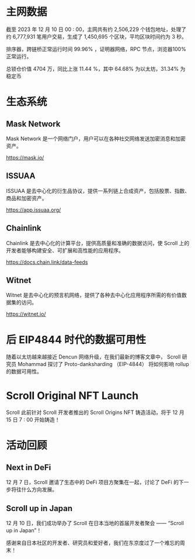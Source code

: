 # 主网数据
截至 2023 年 12 月 10 日 00 : 00，主网共有约  2,506,229  个钱包地址，处理了约  6,777,931 笔用户交易，生成了 1,450,695 个区块，平均区块时间约为 3 秒。

排序器，跨链桥正常运行时间 99.96% ，证明器网络，RPC 节点，浏览器100% 正常运行。


总锁仓价值 4704 万，同比上涨 11.44 %，其中 64.68% 为以太坊，31.34% 为稳定币


# 生态系统

## Mask Network

Mask Network 是一个网络门户，用户可以在各种社交网络发送加密消息和加密资产。

https://mask.io/

## ISSUAA

ISSUAA 是去中心化的衍生品协议，提供一系列链上合成资产，包括股票、指数、商品和加密资产。

https://app.issuaa.org/

## Chainlink

Chainlink 是去中心化的计算平台，提供高质量和准确的数据访问，使 Scroll 上的开发者能够构建安全、可扩展和高性能的应用程序。

https://docs.chain.link/data-feeds

## Witnet

Witnet 是去中心化的预言机网络，提供了各种去中心化应用程序所需的有价值数据集的访问。


https://witnet.io/


# 后 EIP4844 时代的数据可用性

随着以太坊越来越接近 Dencun 网络升级，在我们最新的博客文章中， Scroll 研究员 Mohammad 探讨了 Proto-danksharding （EIP-4844） 将如何影响 rollup 的数据可用性。

# Scroll Original NFT Launch 

Scroll 此前针对 Scroll 开发者推出的 Scroll Origins NFT 铸造活动，将于 12 月 15 日 7 : 00 开始铸造！

# 活动回顾

## Next in DeFi

12 月 7 日，Scroll 邀请了生态中的 DeFi 项目方聚集在一起，讨论了 DeFi 的下一步将往什么方向发展。


## Scroll up in Japan

12 月 10 日，我们成功举办了 Scroll 在日本当地的首届开发者聚会 —— “Scroll up in Japan”！

感谢来自日本社区的开发者、研究员和爱好者，我们在东京度过了一个难忘的周末！
